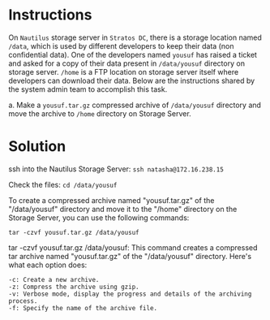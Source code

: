 # Instructions

On `Nautilus` storage server in `Stratos DC`, there is a storage location named `/data`, which is used by different developers to keep their data (non confidential data). One of the developers named `yousuf` has raised a ticket and asked for a copy of their data present in `/data/yousuf` directory on storage server. `/home` is a FTP location on storage server itself where developers can download their data. Below are the instructions shared by the system admin team to accomplish this task.

a. Make a `yousuf.tar.gz` compressed archive of `/data/yousuf` directory and move the archive to `/home` directory on Storage Server.

# Solution

ssh into the Nautilus Storage Server: `ssh natasha@172.16.238.15`

Check the files: `cd /data/yousuf`

To create a compressed archive named "yousuf.tar.gz" of the "/data/yousuf" directory and move it to the "/home" directory on the Storage Server, you can use the following commands: 

`tar -czvf yousuf.tar.gz /data/yousuf`

tar -czvf yousuf.tar.gz /data/yousuf: This command creates a compressed tar archive named "yousuf.tar.gz" of the "/data/yousuf" directory. Here's what each option does:

    -c: Create a new archive.
    -z: Compress the archive using gzip.
    -v: Verbose mode, display the progress and details of the archiving process.
    -f: Specify the name of the archive file.
